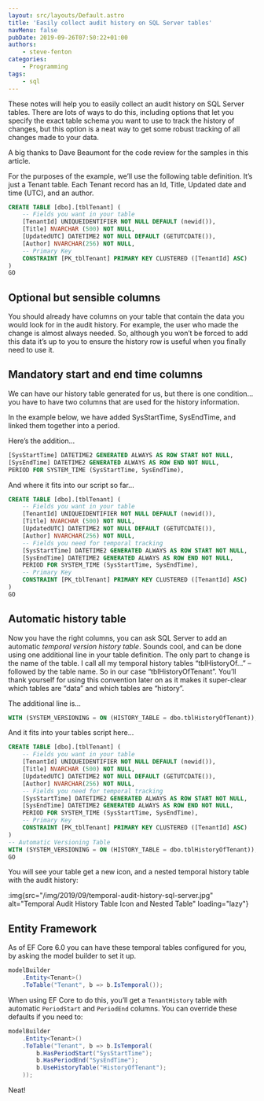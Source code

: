 ```yaml
---
layout: src/layouts/Default.astro
title: 'Easily collect audit history on SQL Server tables'
navMenu: false
pubDate: 2019-09-26T07:50:22+01:00
authors:
    - steve-fenton
categories:
    - Programming
tags:
    - sql
---
```


These notes will help you to easily collect an audit history on SQL Server tables. There are lots of ways to do this, including options that let you specify the exact table schema you want to use to track the history of changes, but this option is a neat way to get some robust tracking of all changes made to your data.

A big thanks to Dave Beaumont for the code review for the samples in this article.

For the purposes of the example, we’ll use the following table definition. It’s just a Tenant table. Each Tenant record has an Id, Title, Updated date and time (UTC), and an author.

```sql
CREATE TABLE [dbo].[tblTenant] (
    -- Fields you want in your table
    [TenantId] UNIQUEIDENTIFIER NOT NULL DEFAULT (newid()),
    [Title] NVARCHAR (500) NOT NULL,
    [UpdatedUTC] DATETIME2 NOT NULL DEFAULT (GETUTCDATE()), 
    [Author] NVARCHAR(256) NOT NULL, 
    -- Primary Key
    CONSTRAINT [PK_tblTenant] PRIMARY KEY CLUSTERED ([TenantId] ASC)
)
GO
```

## Optional but sensible columns

You should already have columns on your table that contain the data you would look for in the audit history. For example, the user who made the change is almost always needed. So, although you won’t be forced to add this data it’s up to you to ensure the history row is useful when you finally need to use it.

## Mandatory start and end time columns

We can have our history table generated for us, but there is one condition… you have to have two columns that are used for the history information.

In the example below, we have added SysStartTime, SysEndTime, and linked them together into a period.

Here’s the addition…

```sql
[SysStartTime] DATETIME2 GENERATED ALWAYS AS ROW START NOT NULL, 
[SysEndTime] DATETIME2 GENERATED ALWAYS AS ROW END NOT NULL,
PERIOD FOR SYSTEM_TIME (SysStartTime, SysEndTime),
```

And where it fits into our script so far…

```sql
CREATE TABLE [dbo].[tblTenant] (
    -- Fields you want in your table
    [TenantId] UNIQUEIDENTIFIER NOT NULL DEFAULT (newid()),
    [Title] NVARCHAR (500) NOT NULL,
    [UpdatedUTC] DATETIME2 NOT NULL DEFAULT (GETUTCDATE()), 
    [Author] NVARCHAR(256) NOT NULL, 
    -- Fields you need for temporal tracking
    [SysStartTime] DATETIME2 GENERATED ALWAYS AS ROW START NOT NULL, 
    [SysEndTime] DATETIME2 GENERATED ALWAYS AS ROW END NOT NULL,
    PERIOD FOR SYSTEM_TIME (SysStartTime, SysEndTime),
    -- Primary Key
    CONSTRAINT [PK_tblTenant] PRIMARY KEY CLUSTERED ([TenantId] ASC)
)
GO
```

## Automatic history table

Now you have the right columns, you can ask SQL Server to add an automatic *temporal version history table*. Sounds cool, and can be done using one additional line in your table definition. The only part to change is the name of the table. I call all my temporal history tables “tblHistoryOf…” – followed by the table name. So in our case “tblHistoryOfTenant”. You’ll thank yourself for using this convention later on as it makes it super-clear which tables are “data” and which tables are “history”.

The additional line is…

```sql
WITH (SYSTEM_VERSIONING = ON (HISTORY_TABLE = dbo.tblHistoryOfTenant));
```

And it fits into your tables script here…

```sql
CREATE TABLE [dbo].[tblTenant] (
    -- Fields you want in your table
    [TenantId] UNIQUEIDENTIFIER NOT NULL DEFAULT (newid()),
    [Title] NVARCHAR (500) NOT NULL,
    [UpdatedUTC] DATETIME2 NOT NULL DEFAULT (GETUTCDATE()), 
    [Author] NVARCHAR(256) NOT NULL, 
    -- Fields you need for temporal tracking
    [SysStartTime] DATETIME2 GENERATED ALWAYS AS ROW START NOT NULL, 
    [SysEndTime] DATETIME2 GENERATED ALWAYS AS ROW END NOT NULL,
    PERIOD FOR SYSTEM_TIME (SysStartTime, SysEndTime),
    -- Primary Key
    CONSTRAINT [PK_tblTenant] PRIMARY KEY CLUSTERED ([TenantId] ASC)
)
-- Automatic Versioning Table
WITH (SYSTEM_VERSIONING = ON (HISTORY_TABLE = dbo.tblHistoryOfTenant));
GO
```

You will see your table get a new icon, and a nested temporal history table with the audit history:

:img{src="/img/2019/09/temporal-audit-history-sql-server.jpg" alt="Temporal Audit History Table Icon and Nested Table" loading="lazy"}

## Entity Framework

As of EF Core 6.0 you can have these temporal tables configured for you, by asking the model builder to set it up.

```csharp
modelBuilder
    .Entity<Tenant>()
    .ToTable("Tenant", b => b.IsTemporal());
```

When using EF Core to do this, you’ll get a `TenantHistory` table with automatic `PeriodStart` and `PeriodEnd` columns. You can override these defaults if you need to:

```csharp
modelBuilder
    .Entity<Tenant>()
    .ToTable("Tenant", b => b.IsTemporal(
        b.HasPeriodStart("SysStartTime");
        b.HasPeriodEnd("SysEndTime");
        b.UseHistoryTable("HistoryOfTenant");
    ));
```

Neat!